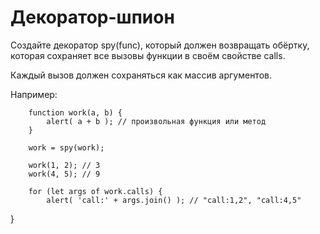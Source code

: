 # Декоратор-шпион

Создайте декоратор spy(func), который должен возвращать обёртку, которая сохраняет все вызовы функции в своём свойстве calls.

Каждый вызов должен сохраняться как массив аргументов.

Например:

        function work(a, b) {
            alert( a + b ); // произвольная функция или метод
        }

        work = spy(work);

        work(1, 2); // 3
        work(4, 5); // 9

        for (let args of work.calls) {
            alert( 'call:' + args.join() ); // "call:1,2", "call:4,5"
}